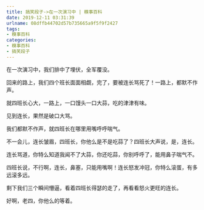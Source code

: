 ```yaml
---
title: 搞笑段子->在一次演习中 | 糗事百科
date: 2019-12-11 03:31:39
urlname: 08dffb44702d57b735665a9f5f9f2427
tags: 
- 糗事百科
categories:
- 糗事百科
- 搞笑段子
---
```

在一次演习中，我们排中了埋伏，全军覆没。

回来的路上，我们四个班长面面相觑，完了，要被连长骂死了！一路上，都默不作声。

就四班长心大，一路上，一口馒头一口大蒜，吃的津津有味。

见到连长，果然是破口大骂。

我们都默不作声，就四班长在哪里用嘴呼呼喘气。

不一会儿，连长皱眉，四班长，你他么是不是吃蒜了？四班长大声说，是，连长。

连长骂道，你特么知道我闻不了大蒜，你还吃蒜，你别呼呼了，能用鼻子喘气不。

四班长说，不行啊，连长，鼻塞，只能用嘴啊！连长怒发冲冠，你特么滚蛋，有多远滚多远。

剩下我们三个瞬间懵逼，看着四班长得瑟的走了，再看看怒火更旺的连长。

好啊，老四，你他么的等着。


